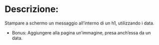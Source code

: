 # Descrizione:
Stampare a schermo un messaggio all’interno di un h1, utilizzando i data.

* Bonus:
Aggiungere alla pagina un’immagine, presa anch’essa da un data.
